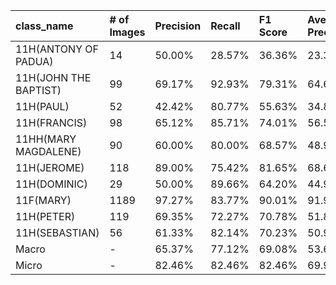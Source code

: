 | class_name            | # of Images   | Precision   | Recall   | F1 Score   | Average Precision   |
|:----------------------|:--------------|:------------|:---------|:-----------|:--------------------|
| 11H(ANTONY OF PADUA)  | 14            | 50.00%      | 28.57%   | 36.36%     | 23.39%              |
| 11H(JOHN THE BAPTIST) | 99            | 69.17%      | 92.93%   | 79.31%     | 64.66%              |
| 11H(PAUL)             | 52            | 42.42%      | 80.77%   | 55.63%     | 34.80%              |
| 11H(FRANCIS)          | 98            | 65.12%      | 85.71%   | 74.01%     | 56.57%              |
| 11HH(MARY MAGDALENE)  | 90            | 60.00%      | 80.00%   | 68.57%     | 48.97%              |
| 11H(JEROME)           | 118           | 89.00%      | 75.42%   | 81.65%     | 68.68%              |
| 11H(DOMINIC)          | 29            | 50.00%      | 89.66%   | 64.20%     | 44.99%              |
| 11F(MARY)             | 1189          | 97.27%      | 83.77%   | 90.01%     | 91.92%              |
| 11H(PETER)            | 119           | 69.35%      | 72.27%   | 70.78%     | 51.89%              |
| 11H(SEBASTIAN)        | 56            | 61.33%      | 82.14%   | 70.23%     | 50.92%              |
| Macro                 | -             | 65.37%      | 77.12%   | 69.08%     | 53.68%              |
| Micro                 | -             | 82.46%      | 82.46%   | 82.46%     | 69.97%              |